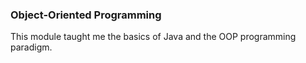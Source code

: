 ### Object-Oriented Programming
This module taught me the basics of Java and the OOP programming paradigm. 
